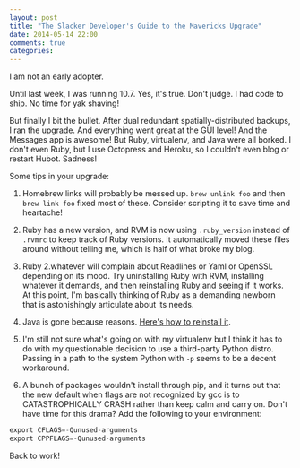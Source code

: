 ```yaml
---
layout: post
title: "The Slacker Developer's Guide to the Mavericks Upgrade"
date: 2014-05-14 22:00
comments: true
categories: 
---
```


I am not an early adopter.

Until last week, I was running 10.7. Yes, it's true. Don't judge. I had code to ship. No time for yak shaving! 

But finally I bit the bullet. After dual redundant spatially-distributed backups, I ran the upgrade. And everything went great at the GUI level! And the Messages app is awesome! But Ruby, virtualenv, and Java were all borked. I don't even Ruby, but I use Octopress and Heroku, so I couldn't even blog or restart Hubot. Sadness! 

Some tips in your upgrade: 

1. Homebrew links will probably be messed up. `brew unlink foo` and then `brew link foo` fixed most of these. Consider scripting it to save time and heartache! 

1. Ruby has a new version, and RVM is now using `.ruby_version` instead of `.rvmrc` to keep track of Ruby versions. It automatically moved these files around without telling me, which is half of what broke my blog. 

1. Ruby 2.whatever will complain about Readlines or Yaml or OpenSSL depending on its mood. Try uninstalling Ruby with RVM, installing whatever it demands, and then reinstalling Ruby and seeing if it works. At this point, I'm basically thinking of Ruby as a demanding newborn that is astonishingly articulate about its needs.  

1. Java is gone because reasons. [Here's how to reinstall it](http://osxdaily.com/2013/11/01/install-java-os-x-mavericks/).

1. I'm still not sure what's going on with my virtualenv but I think it has to do with my questionable decision to use a third-party Python distro. Passing in a path to the system Python with `-p` seems to be a decent workaround. 

1. A bunch of packages wouldn't install through pip, and it turns out that the new default when flags are not recognized by gcc is to CATASTROPHICALLY CRASH rather than keep calm and carry on. Don't have time for this drama? Add the following to your environment: 

``` python
export CFLAGS=-Qunused-arguments 
export CPPFLAGS=-Qunused-arguments
```
 
Back to work! 
